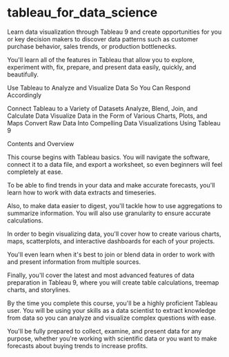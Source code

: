 # tableau_for_data_science

Learn data visualization through Tableau 9 and create opportunities for you or key decision makers to discover data patterns such as customer purchase behavior, sales trends, or production bottlenecks.

You'll learn all of the features in Tableau that allow you to explore, experiment with, fix, prepare, and present data easily, quickly, and beautifully.

Use Tableau to Analyze and Visualize Data So You Can Respond Accordingly

Connect Tableau to a Variety of Datasets
Analyze, Blend, Join, and Calculate Data
Visualize Data in the Form of Various Charts, Plots, and Maps
Convert Raw Data Into Compelling Data Visualizations Using Tableau 9

Contents and Overview

This course begins with Tableau basics. You will navigate the software, connect it to a data file, and export a worksheet, so even beginners will feel completely at ease.

To be able to find trends in your data and make accurate forecasts, you'll learn how to work with data extracts and timeseries.

Also, to make data easier to digest, you'll tackle how to use aggregations to summarize information. You will also use granularity to ensure accurate calculations.

In order to begin visualizing data, you'll cover how to create various charts, maps, scatterplots, and interactive dashboards for each of your projects.

You'll even learn when it's best to join or blend data in order to work with and present information from multiple sources.

Finally, you'll cover the latest and most advanced features of data preparation in Tableau 9, where you will create table calculations, treemap charts, and storylines.

By the time you complete this course, you'll be a highly proficient Tableau user. You will be using your skills as a data scientist to extract knowledge from data so you can analyze and visualize complex questions with ease.

You'll be fully prepared to collect, examine, and present data for any purpose, whether you're working with scientific data or you want to make forecasts about buying trends to increase profits.

